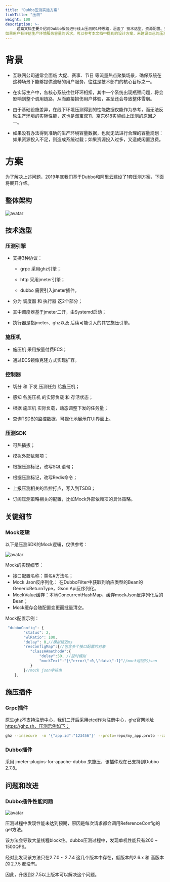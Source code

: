 ```yaml
---
title: "Dubbo压测实施方案"
linkTitle: "压测"
weight: 100
description: >-
     这篇文档主要介绍对Dubbo服务进行线上压测的1种思路，涵盖了 技术选型、资源配置、报告生成 等方面。
如果用户有评估生产环境服务容量的诉求，可以参考本文档中提到的设计方案，来建设自己的压测平台。
---
```


# 背景

* 互联网公司通常会面临 大促、赛事、节日 等流量热点聚集场景，确保系统在这种场景下能够提供流畅的用户服务，往往是技术部门的核心目标之一。 

* 在实际生产中，各核心系统往往环环相扣，其中一个系统出现瓶颈问题，将会影响到整个调用链路，从而直接损伤用户体验，甚至还会导致整体雪崩。 

* 由于基础设施差异，在线下环境压测得到的性能数据仅能作为参考，而无法反映生产环境的实际性能，这也是淘宝双11、京东618实施线上压测的原因之一。 

* 如果没有办法得到准确的生产环境容量数据，也就无法进行合理的容量规划：如果资源投入不足，则造成系统过载；如果资源投入过多，又造成闲置浪费。 

# 方案

为了解决上述问题，2019年底我们基于Dubbo和阿里云建设了1套压测方案，下面将展开介绍。

## 整体架构

![avatar](https://cdn.nlark.com/yuque/0/2021/png/12424757/1623413264963-8b0e4791-48fb-434d-9de7-b57f0501b22b.png)

## 技术选型

### 压测引擎

* 支持3种协议：

    * grpc 采用ghz引擎；

    * http 采用jmeter引擎；

    * dubbo 需要引入jmeter插件。

* 分为 调度器 和 执行器 这2个部分；

* 其中调度器基于jmeter二开，由Systemd启动；

* 执行器是指jmeter、ghz以及 后续可能引入的其它施压引擎。

### 施压机

* 施压机 采用按量付费ECS；

* 通过ECS镜像克隆方式实现扩容。

### 控制器

* 切分 和 下发 压测任务 给施压机；

* 感知 各施压机 的实际负载 和 存活状态；

* 根据 施压机 实际负载，动态调整下发的任务量；

* 查询TSDB的监控数据，可视化地展示在UI界面上。

### 压测SDK

* 可热插拔；

* 模拟外部依赖项；

* 根据压测标记，改写SQL语句；

* 根据压测标记，改写Redis命令；

* 上报压测相关的监控打点，写入到TSDB；

* 订阅压测策略相关的配置，比如Mock外部依赖项的具体策略。

## 关键细节

### Mock逻辑

以下是压测SDK的Mock逻辑，仅供参考：

![avatar](https://cdn.nlark.com/yuque/0/2021/png/12424757/1623414565449-57f161d2-b2d1-48fc-ab05-dafbef9a76e6.png)

Mock的实现细节：
* 接口配置名称：类名#方法名；
* Mock Json反序列化：
    在DubboFilter中获取到响应类型的Bean的GenericReturnType，Gson Api反序列化。
*  MockValue缓存：本地ConcurrentHashMap，缓存mockJson反序列化后的Bean；
* Mock缓存会随配置变更而批量清空。

Mock配置示例：

```javascript
 "dubboConfig": {
        "status": 2,
        "wlRatio": 100,
        "delay": 0,//模拟延迟ms
        "resConfigMap":{//包含多个接口配置的对象
           "classA#methodA":{
               "delay":50, //延时模拟
               "mockText":"{\"error\":0,\"data\":1}"//mock返回的json
           }
        }//mock json字符串
    },
```

## 施压插件

### Grpc插件

原生ghz不支持注册中心，我们二开后采用etcd作为注册中心，ghz官网地址 https://ghz.sh，压测示例如下：

```bash
ghz --insecure  -m '{"app.id":"123456"}' --proto=repo/my_app.proto --call com.test.HelloService.sayHello -d '{"user": "zhangsan"}' --etcd 127.0.0.1:2379 --grpc-name my_discovery_protocol --concurrency 4 --duration 5s
```

### Dubbo插件

采用 jmeter-plugins-for-apache-dubbo 来施压，该插件现在已支持到Dubbo 2.7.8。

## 问题和改进

### Dubbo插件性能问题

![avatar](https://cdn.nlark.com/yuque/0/2021/png/12424757/1623416303457-8044d0f8-a798-4ac3-8e87-5d9ff39447cb.png)

压测过程中发现性能未达到预期，原因是每次请求都会调用ReferenceConfig的get方法。

该方法会导致大量线程block住。dubbo压测过程中，发现单机性能只有200 ~ 1500QPS。

经对比发现该方法只在2.7.0 ~ 2.7.4 这几个版本中存在，低版本的2.6.x 和 高版本的 2.7.5 都没有。

因此，升级到2.7.5以上版本可以解决这个问题。



